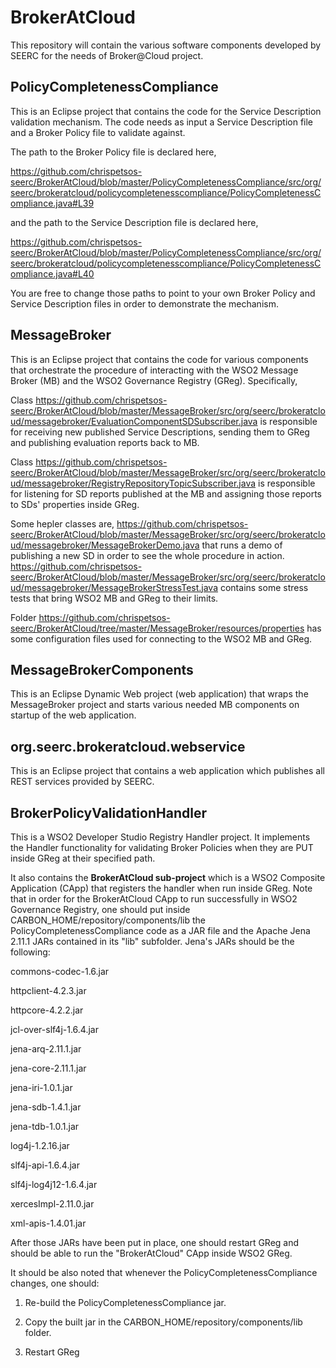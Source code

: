 BrokerAtCloud
=============

This repository will contain the various software components developed by SEERC for the needs of Broker@Cloud project.

PolicyCompletenessCompliance
----------------------------

This is an Eclipse project that contains the code for the Service Description validation mechanism. The code needs as input a Service Description file and a Broker Policy file to validate against.

The path to the Broker Policy file is declared here,

https://github.com/chrispetsos-seerc/BrokerAtCloud/blob/master/PolicyCompletenessCompliance/src/org/seerc/brokeratcloud/policycompletenesscompliance/PolicyCompletenessCompliance.java#L39

and the path to the Service Description file is declared here,

https://github.com/chrispetsos-seerc/BrokerAtCloud/blob/master/PolicyCompletenessCompliance/src/org/seerc/brokeratcloud/policycompletenesscompliance/PolicyCompletenessCompliance.java#L40

You are free to change those paths to point to your own Broker Policy and Service Description files in order to demonstrate the mechanism.


MessageBroker
----------------------------

This is an Eclipse project that contains the code for various components that orchestrate the procedure of interacting with the WSO2 Message Broker (MB) and the WSO2 Governance Registry (GReg). Specifically,

Class https://github.com/chrispetsos-seerc/BrokerAtCloud/blob/master/MessageBroker/src/org/seerc/brokeratcloud/messagebroker/EvaluationComponentSDSubscriber.java 
is responsible for receiving new published Service Descriptions, sending them to GReg and publishing evaluation reports back to MB.

Class https://github.com/chrispetsos-seerc/BrokerAtCloud/blob/master/MessageBroker/src/org/seerc/brokeratcloud/messagebroker/RegistryRepositoryTopicSubscriber.java 
is responsible for listening for SD reports published at the MB and assigning those reports to SDs' properties inside GReg.

Some hepler classes are,
https://github.com/chrispetsos-seerc/BrokerAtCloud/blob/master/MessageBroker/src/org/seerc/brokeratcloud/messagebroker/MessageBrokerDemo.java that runs a demo of publishing a new SD in order to see the whole procedure in action.
https://github.com/chrispetsos-seerc/BrokerAtCloud/blob/master/MessageBroker/src/org/seerc/brokeratcloud/messagebroker/MessageBrokerStressTest.java contains some stress tests that bring WSO2 MB and GReg to their limits.

Folder https://github.com/chrispetsos-seerc/BrokerAtCloud/tree/master/MessageBroker/resources/properties has some configuration files used for connecting to the WSO2 MB and GReg.

MessageBrokerComponents
----------------------------

This is an Eclipse Dynamic Web project (web application) that wraps the MessageBroker project and starts various needed MB components on startup of the web application.

org.seerc.brokeratcloud.webservice
----------------------------

This is an Eclipse project that contains a web application which publishes all REST services provided by SEERC.

BrokerPolicyValidationHandler
----------------------------
This is a WSO2 Developer Studio Registry Handler project. It implements the Handler functionality for validating Broker Policies when they are PUT inside GReg at their specified path.

It also contains the **BrokerAtCloud sub-project** which is a WSO2 Composite Application (CApp) that registers the handler when run inside GReg. Note that in order for the BrokerAtCloud CApp to run successfully in WSO2 Governance Registry, one should put inside CARBON_HOME/repository/components/lib the PolicyCompletenessCompliance code as a JAR file and the Apache Jena 2.11.1 JARs contained in its "lib" subfolder. Jena's JARs should be the following:

commons-codec-1.6.jar

httpclient-4.2.3.jar

httpcore-4.2.2.jar

jcl-over-slf4j-1.6.4.jar

jena-arq-2.11.1.jar

jena-core-2.11.1.jar

jena-iri-1.0.1.jar

jena-sdb-1.4.1.jar

jena-tdb-1.0.1.jar

log4j-1.2.16.jar

slf4j-api-1.6.4.jar

slf4j-log4j12-1.6.4.jar

xercesImpl-2.11.0.jar

xml-apis-1.4.01.jar

After those JARs have been put in place, one should restart GReg and should be able to run the "BrokerAtCloud" CApp inside WSO2 GReg.

It should be also noted that whenever the PolicyCompletenessCompliance changes, one should:

1) Re-build the PolicyCompletenessCompliance jar.

2) Copy the built jar in the CARBON_HOME/repository/components/lib folder.

3) Restart GReg
